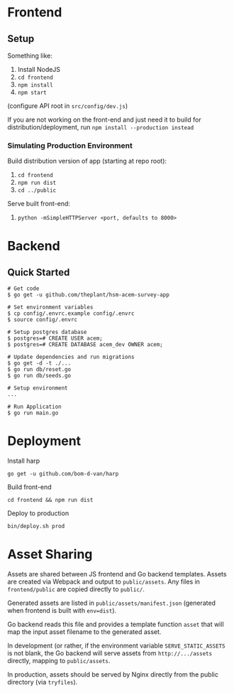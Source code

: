 # Frontend

## Setup

Something like:

1. Install NodeJS
2. `cd frontend`
2. `npm install`
3. `npm start`

(configure API root in `src/config/dev.js`)

If you are not working on the front-end and just need it to build for distribution/deployment, run `npm install --production instead`

### Simulating Production Environment

Build distribution version of app (starting at repo root):

1. `cd frontend`
2. `npm run dist`
3. `cd ../public`

Serve built front-end:

1. `python -mSimpleHTTPServer <port, defaults to 8000>`

# Backend

## Quick Started

    # Get code
    $ go get -u github.com/theplant/hsm-acem-survey-app
    
    # Set environment variables
    $ cp config/.envrc.example config/.envrc
    $ source config/.envrc
    
    # Setup postgres database
    $ postgres=# CREATE USER acem;
    $ postgres=# CREATE DATABASE acem_dev OWNER acem;
    
    # Update dependencies and run migrations
    $ go get -d -t ./...
    $ go run db/reset.go
    $ go run db/seeds.go

    # Setup environment
    ...
    
    # Run Application
    $ go run main.go

# Deployment

Install harp

    go get -u github.com/bom-d-van/harp

Build front-end

    cd frontend && npm run dist

Deploy to production

    bin/deploy.sh prod

# Asset Sharing

Assets are shared between JS frontend and Go backend templates. Assets
are created via Webpack and output to `public/assets`. Any files in
`frontend/public` are copied directly to `public/`.

Generated assets are listed in `public/assets/manifest.json`
(generated when frontend is built with `env=dist`).

Go backend reads this file and provides a template function `asset`
that will map the input asset filename to the generated asset.

In development (or rather, if the environment variable
`SERVE_STATIC_ASSETS` is not blank, the Go backend will serve assets
from `http://.../assets` directly, mapping to `public/assets`.

In production, assets should be served by Nginx directly from the
public directory (via `tryfiles`).
